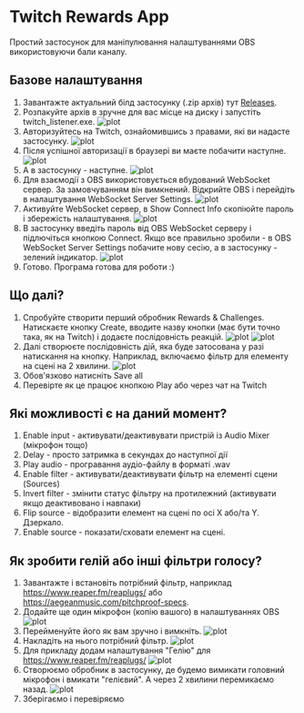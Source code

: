 # Twitch Rewards App

Простий застосунок для маніпулювання налаштуваннями OBS використовуючи бали каналу.

## Базове налаштування

1. Завантажте актуальний білд застосунку (.zip архів) тут [Releases](https://github.com/dealnotedev/twitch_rewards_app/releases).
2. Розпакуйте архів в зручне для вас місце на диску і запустіть twitch_listener.exe.
![plot](./images/login.jpg)
3. Авторизуйтесь на Twitch, ознайомившись з правами, які ви надасте застосунку.
![plot](./images/browser_permissions.jpg)
4. Після успішної авторизації в браузері ви маєте побачити наступне.
![plot](./images/browser_logged.jpg)
5. А в застосунку - наступне.
![plot](./images/main_empty.jpg)
6. Для взаємодії з OBS використовується вбудований WebSocket сервер. За замовчуванням він вимкнений. Відкрийте OBS і перейдіть в налаштування WebSocket Server Settings.
![plot](./images/obs_websocket_open.jpg)
7. Активуйте WebSocket сервер, в Show Connect Info скопіюйте пароль і збережість налаштування.
![plot](./images/obs_websocket_config.jpg)
8. В застосунку введіть пароль від OBS WebSocket серверу і підлючіться кнопкою Connect. Якщо все правильно зробили - в OBS WebSocket Server Settings побачите нову сесію, а в застосунку - зелений індикатор.
![plot](./images/obs_websocket_connected.jpg)
9. Готово. Програма готова для роботи :)

## Що далі?
1. Спробуйте створити перший обробник Rewards & Challenges. Натискаєте кнопку Create, вводите назву кнопки (має бути точно така, як на Twitch) і додаєте послідовність реакцій.
![plot](./images/twitch_reward.jpg)
![plot](./images/main_first_reward.jpg)
2. Далі створюєте послідовність дій, яка буде затосована у разі натискання на кнопку. Наприклад, включаємо фільтр для елементу на сцені на 2 хвилини.
![plot](./images/main_reward_black_white.jpg)
3. Обов'язково натисніть Save all
4. Перевірте як це працює кнопкою Play або через чат на Twitch

## Які можливості є на даний момент?
1. Enable input - активувати/деактивувати пристрій із Audio Mixer (мікрофон тощо)
2. Delay - просто затримка в секундах до наступної дії
3. Play audio - програвання аудіо-файлу в форматі .wav
4. Enable filter - активувати/деактивувати фільтр на елементі сцени (Sources)
5. Invert filter - змінити статус фільтру на протилежний (активувати якщо деактивовано і навпаки)
6. Flip source - відобразити елемент на сцені по осі X або/та Y. Дзеркало.
7. Enable source - показати/сховати елемент на сцені.

## Як зробити гелій або інші фільтри голосу?
1. Завантажте і встановіть потрібний фільтр, наприклад https://www.reaper.fm/reaplugs/ або https://aegeanmusic.com/pitchproof-specs.
2. Додайте ще один мікрофон (копію вашого) в налаштуваннях OBS
![plot](./images/obs_input_copy.jpg)
3. Перейменуйте його як вам зручно і вимкніть.
![plot](./images/obs_input_disabled.jpg)
4. Накладіть на нього потрібний фільтр.
![plot](./images/obs_input_filter.jpg)
5. Для прикладу додам налаштування "Гелію" для https://www.reaper.fm/reaplugs/
![plot](./images/obs_input_helium.jpg)
6. Створюємо обробник в застосунку, де будемо вимикати головний мікрофон і вмикати "гелієвий". А через 2 хвилини перемикаємо назад.
![plot](./images/main_helium_example.jpg)
7. Зберігаємо і перевіряємо
